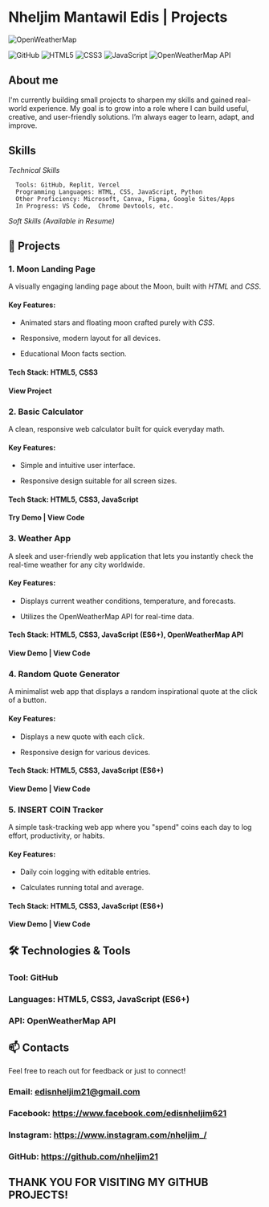 
# Nheljim Mantawil Edis | Projects
![OpenWeatherMap](https://img.shields.io/badge/OpenWeatherMap-API-orange?style=for-the-badge&logo=openweathermap&logoColor=white)



![GitHub](https://img.shields.io/badge/GitHub-181717?style=flat&logo=github&logoColor=white)
![HTML5](https://img.shields.io/badge/HTML5-E34F26?style=flat&logo=html5&logoColor=white)
![CSS3](https://img.shields.io/badge/CSS3-1572B6?style=flat&logo=css3&logoColor=white)
![JavaScript](https://img.shields.io/badge/JavaScript-ES6+-F7DF1E?style=flat&logo=javascript&logoColor=black)
![OpenWeatherMap API](https://img.shields.io/badge/OpenWeatherMap%20API-FF7600?style=flat&logo=OpenWeatherMap&logoColor=white)


## About me
I'm currently building small projects to sharpen my skills and gained real-world experience. My goal is to grow into a role where I can build useful, creative, and user-friendly solutions. I’m always eager to learn, adapt, and improve.


## Skills
*Technical Skills*
      
      Tools: GitHub, Replit, Vercel
      Programming Languages: HTML, CSS, JavaScript, Python
      Other Proficiency: Microsoft, Canva, Figma, Google Sites/Apps
      In Progress: VS Code,  Chrome Devtools, etc.

*Soft Skills*
      *(Available in Resume)*


## 🚀 Projects

### 1. Moon Landing Page
 A visually engaging landing page about the Moon, built with *HTML* and *CSS*.

 #### Key Features:

   * Animated stars and floating moon crafted purely with *CSS*.

   * Responsive, modern layout for all devices.

   * Educational Moon facts section.

 #### Tech Stack: HTML5, CSS3

 #### View Project


### 2. Basic Calculator
 A clean, responsive web calculator built for quick everyday math.

 #### Key Features:

   * Simple and intuitive user interface.

   * Responsive design suitable for all screen sizes.
 
 #### Tech Stack: HTML5, CSS3, JavaScript

 #### Try Demo | View Code


### 3. Weather App
 A sleek and user-friendly web application that lets you instantly check the real-time weather for any city worldwide.

 #### Key Features:

   * Displays current weather conditions, temperature, and forecasts.

   * Utilizes the OpenWeatherMap API for real-time data.

 #### Tech Stack: HTML5, CSS3, JavaScript (ES6+), OpenWeatherMap API

 #### View Demo | View Code


### 4. Random Quote Generator
 A minimalist web app that displays a random inspirational quote at the click of a button.

 #### Key Features:

   * Displays a new quote with each click.

   * Responsive design for various devices.

 #### Tech Stack: HTML5, CSS3, JavaScript (ES6+)

 #### View Demo | View Code

 
### 5. INSERT COIN Tracker
 A simple task-tracking web app where you "spend" coins each day to log effort, productivity, or habits.

 #### Key Features:

   * Daily coin logging with editable entries.

   * Calculates running total and average.

 #### Tech Stack: HTML5, CSS3, JavaScript (ES6+)

 #### View Demo | View Code




## 🛠️ Technologies & Tools
  
  ### Tool: GitHub
  ### Languages: HTML5, CSS3, JavaScript (ES6+)
  ### API: OpenWeatherMap API





## 📫 Contacts
 Feel free to reach out for feedback or just to connect!

 ### Email: edisnheljim21@gmail.com
 ### Facebook: https://www.facebook.com/edisnheljim621
 ### Instagram: https://www.instagram.com/nheljim_/
 ### GitHub: https://github.com/nheljim21




## THANK YOU FOR VISITING MY GITHUB PROJECTS!
